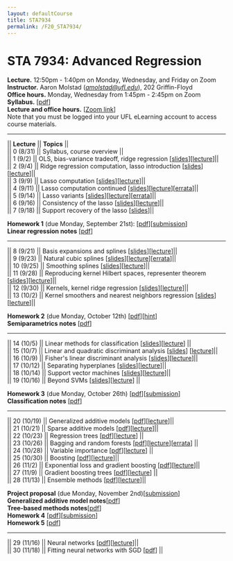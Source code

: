 ```yaml
---
layout: defaultCourse
title: STA7934
permalink: /F20_STA7934/
---
```

# STA 7934: Advanced Regression   
**Lecture.** 12:50pm - 1:40pm on Monday, Wednesday, and Friday on Zoom  
**Instructor.** Aaron Molstad (*amolstad@ufl.edu*), 202 Griffin-Floyd  
**Office hours.** Monday, Wednesday from 1:45pm - 2:45pm on Zoom  
**Syllabus.** [[pdf](/docs/STA7934_F20_Syllabus.pdf)]  
**Lecture and office hours.** [[Zoom link](https://ufl.zoom.us/j/92022598550?pwd=SEVaK0dXdTlYUmVuY3ZHbXVhVFJldz09)]  
Note that you must be logged into your UFL eLearning account to access course materials.  

---------------  

||  **Lecture** ||  **Topics**  ||  
|| 0 (8/31)  || Syllabus, course overview ||  
|| 1 (9/2)  || OLS, bias-variance tradeoff, ridge regression [[slides](https://ufl.instructure.com/files/52239110/download?download_frd=1)][[lecture](https://ufl.instructure.com/courses/412309/files?preview=52201813)]||  
|| 2 (9/4)  || Ridge regression computation, lasso introduction [[slides](https://ufl.instructure.com/files/52241793/download?download_frd=1)][[lecture](https://ufl.instructure.com/courses/412309/files?preview=52241780)]||  
|| 3 (9/9)  || Lasso computation [[slides](https://ufl.instructure.com/files/52355614/download?download_frd=1)][[lecture](https://ufl.instructure.com/courses/412309/files?preview=52355098)]||  
|| 4 (9/11)  || Lasso computation continued [[slides](https://ufl.instructure.com/files/52473276/download?download_frd=1)][[lecture](https://ufl.instructure.com/files/52394727/download?download_frd=1)][[errata](https://ufl.instructure.com/files/52395251/download?download_frd=1)]||  
|| 5 (9/14)  || Lasso variants [[slides](https://ufl.instructure.com/files/52501851/download?download_frd=1)][[lecture](https://ufl.instructure.com/courses/412309/files?preview=52477408)][[errata](https://ufl.instructure.com/files/52501663/download?download_frd=1)]||  
|| 6 (9/16)  || Consistency of the lasso [[slides](https://ufl.instructure.com/files/52635610/download?download_frd=1)][[lecture](https://ufl.instructure.com/files/52616287/download?download_frd=1)]||   
|| 7 (9/18)  || Support recovery of the lasso [[slides](https://ufl.instructure.com/files/52635617/download?download_frd=1)]||   


**Homework 1** (due Monday, September 21st): [[pdf](https://ufl.instructure.com/files/52547041/download?download_frd=1)][[submission](https://ufl.instructure.com/courses/412309/assignments/4428217)]  
**Linear regression notes** [[pdf](https://ufl.instructure.com/files/52860797/download?download_frd=1)]  

---------------  

|| 8 (9/21)  || Basis expansions and splines [[slides](https://ufl.instructure.com/files/52860695/download?download_frd=1)][[lecture](https://ufl.instructure.com/courses/412309/files?preview=52737617)]||  
|| 9 (9/23)  || Natural cubic splines [[slides](https://ufl.instructure.com/files/53215673/download?download_frd=1)][[lecture](https://ufl.instructure.com/courses/412309/files?preview=52860749)][[errata](https://ufl.instructure.com/files/53215707/download?download_frd=1)]||  
|| 10 (9/25)  || Smoothing splines [[slides](https://ufl.instructure.com/files/52899064/download?download_frd=1)][[lecture](https://ufl.instructure.com/courses/412309/files?preview=52899082)]||  
|| 11 (9/28)  || Reproducing kernel Hilbert spaces, representer theorem [[slides](https://ufl.instructure.com/files/52981926/download?download_frd=1)][[lecture](https://ufl.instructure.com/courses/412309/files?preview=52986219)]||  
|| 12 (9/30)  || Kernels, kernel ridge regression [[slides](https://ufl.instructure.com/files/53056701/download?download_frd=1)][[lecture](https://ufl.instructure.com/courses/412309/files?preview=53124622)]||  
|| 13 (10/2)  || Kernel smoothers and nearest neighbors regression [[slides](https://ufl.instructure.com/files/53154566/download?download_frd=1)][[lecture](https://ufl.instructure.com/courses/412309/files?preview=53290390)]||  

**Homework 2** (due Monday, October 12th) [[pdf](https://ufl.instructure.com/files/53443399/download?download_frd=1)][[hint](https://ufl.instructure.com/files/53056468/download?download_frd=1)]  
**Semiparametrics notes** [[pdf](https://ufl.instructure.com/files/52986437/download?download_frd=1)]


---------------  

|| 14 (10/5)  || Linear methods for classification [[slides](https://ufl.instructure.com/files/53285696/download?download_frd=1)][[lecture](https://ufl.instructure.com/courses/412309/files?preview=53285432)] ||  
|| 15 (10/7)  || Linear and quadratic discriminant analysis [[slides](https://ufl.instructure.com/files/53358126/download?download_frd=1)] [[lecture](https://ufl.instructure.com/courses/412309/files?preview=53358160)]||  
|| 16 (10/9)  || Fisher's linear discriminant analysis [[slides](https://ufl.instructure.com/files/53444337/download?download_frd=1)][[lecture](https://ufl.instructure.com/files/53436224/download?download_frd=1)]||  
|| 17 (10/12)  || Separating hyperplanes [[slides](https://ufl.instructure.com/files/53467084/download?download_frd=1)][[lecture](https://ufl.instructure.com/files/53467200/download?download_frd=1)]||  
|| 18 (10/14)  || Support vector machines [[slides](https://ufl.instructure.com/files/53555574/download?download_frd=1)][[lecture](https://ufl.instructure.com/courses/412309/files?preview=53555585)]||  
|| 19 (10/16)  || Beyond SVMs [[slides](https://ufl.instructure.com/files/53679245/download?download_frd=1)][[lecture](https://ufl.instructure.com/courses/412309/files?preview=53679062)] ||  

**Homework 3** (due Monday, October 26th) [[pdf](https://ufl.instructure.com/files/53760370/download?download_frd=1)][[submission](https://ufl.instructure.com/courses/412309/assignments/4451174)]  
**Classification notes** [[pdf](https://ufl.instructure.com/files/53732537/download?download_frd=1)]


---------------  

|| 20 (10/19)  || Generalized additive models [[pdf](https://ufl.instructure.com/files/53732354/download?download_frd=1)][[lecture](https://ufl.instructure.com/courses/412309/files?preview=53732281)]||   
|| 21 (10/21)  || Sparse additive models [[pdf](https://ufl.instructure.com/files/53763253/download?download_frd=1)][[lecture](https://ufl.instructure.com/courses/412309/files?preview=53763262)]||  
|| 22 (10/23) || Regression trees [[pdf](https://ufl.instructure.com/files/53942330/download?download_frd=1)][[lecture](https://ufl.instructure.com/files/53942359/download?download_frd=1)] ||  
|| 23 (10/26) || Bagging and random forests [[pdf](https://ufl.instructure.com/files/53942236/download?download_frd=1)][[lecture](https://ufl.instructure.com/files/53942257/download?download_frd=1)][[errata](https://ufl.instructure.com/files/53942280/download?download_frd=1)] ||  
|| 24 (10/28) || Variable importance [[pdf](https://ufl.instructure.com/files/54070212/download?download_frd=1)][[lecture](https://ufl.instructure.com/courses/412309/files?preview=54070110)] ||   
|| 25 (10/30) || Boosting [[pdf](https://ufl.instructure.com/files/54169169/download?download_frd=1)][[lecture](https://ufl.instructure.com/files/54119172/download?download_frd=1)]||  
|| 26 (11/2) || Exponential loss and gradient boosting [[pdf](https://ufl.instructure.com/files/54170575/download?download_frd=1)][[lecture](https://ufl.instructure.com/files/54170595/download?download_frd=1)]||  
|| 27 (11/9) || Gradient boosting trees [[pdf](https://ufl.instructure.com/files/54583093/download?download_frd=1)][[lecture](https://ufl.instructure.com/courses/412309/files?preview=54524161)] ||  
|| 28 (11/13) || Ensemble methods [[pdf](https://ufl.instructure.com/files/54583229/download?download_frd=1)][[lecture](https://ufl.instructure.com/courses/412309/files?preview=54583283)]||   


**Project proposal** (due Monday, November 2nd)[[submission](https://ufl.instructure.com/courses/412309/assignments/4449663)]   
**Generalized additive model notes**[[pdf](https://ufl.instructure.com/files/54121596/download?download_frd=1)]   
**Tree-based methods notes**[[pdf](https://ufl.instructure.com/files/54121682/download?download_frd=1)]   
**Homework 4** [[pdf](https://ufl.instructure.com/files/54166559/download?download_frd=1)][[submission](https://ufl.instructure.com/courses/412309/assignments/4456814)]    
**Homework 5** [[pdf](https://ufl.instructure.com/files/54489536/download?download_frd=1)]  


---------------  

|| 29 (11/16) || Neural networks [[pdf](https://ufl.instructure.com/files/54633127/download?download_frd=1)][[lecture](https://ufl.instructure.com/courses/412309/files?preview=54710019)]||  
|| 30 (11/18) || Fitting neural networks with SGD [[pdf](https://ufl.instructure.com/files/54710009/download?download_frd=1)] ||    